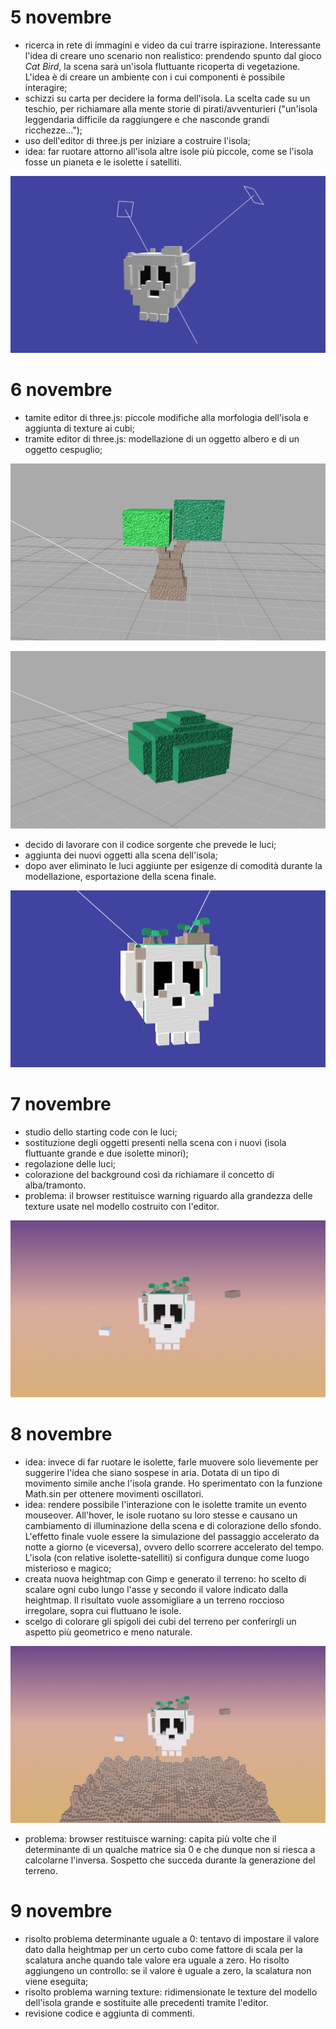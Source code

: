 # 5 novembre
- ricerca in rete di immagini e video da cui trarre ispirazione. Interessante l'idea di creare uno scenario non realistico: prendendo spunto dal gioco *Cat Bird*, la scena sarà un'isola fluttuante ricoperta di vegetazione. L'idea è di creare un ambiente con i cui componenti è possibile interagire;
- schizzi su carta per decidere la forma dell'isola. La scelta cade su un teschio, per richiamare alla mente storie di pirati/avventurieri ("un'isola leggendaria difficile da raggiungere e che nasconde grandi ricchezze...");
- uso dell'editor di three.js per iniziare a costruire l'isola;
- idea: far ruotare attorno all'isola altre isole più piccole, come se l'isola fosse un pianeta e le isolette i satelliti.

![Alt text](https://github.com/Interactive3DGraphicsCourse-UNIUD-2020/cubes2020-vulcano/blob/master/screenshots/Skull_1.png)

# 6 novembre
- tamite editor di three.js: piccole modifiche alla morfologia dell'isola e aggiunta di texture ai cubi;
- tramite editor di three.js: modellazione di un oggetto albero e di un oggetto cespuglio;

![Alt text](https://github.com/Interactive3DGraphicsCourse-UNIUD-2020/cubes2020-vulcano/blob/master/screenshots/albero_obj.png)

![Alt text](https://github.com/Interactive3DGraphicsCourse-UNIUD-2020/cubes2020-vulcano/blob/master/screenshots/cespuglio_obj.png)

- decido di lavorare con il codice sorgente che prevede le luci;
- aggiunta dei nuovi oggetti alla scena dell'isola;
- dopo aver eliminato le luci aggiunte per esigenze di comodità durante la modellazione, esportazione della scena finale.

![Alt text](https://github.com/Interactive3DGraphicsCourse-UNIUD-2020/cubes2020-vulcano/blob/master/screenshots/Skull_2.png)

# 7 novembre
- studio dello starting code con le luci;
- sostituzione degli oggetti presenti nella scena con i nuovi (isola fluttuante grande e due isolette minori);
- regolazione delle luci;
- colorazione del background così da richiamare il concetto di alba/tramonto.
- problema: il browser restituisce warning riguardo alla grandezza delle texture usate nel modello costruito con l'editor.

![Alt text](https://github.com/Interactive3DGraphicsCourse-UNIUD-2020/cubes2020-vulcano/blob/master/screenshots/Scene_1.png)

# 8 novembre
- idea: invece di far ruotare le isolette, farle muovere solo lievemente per suggerire l'idea che siano sospese in aria. Dotata di un tipo di movimento simile anche l'isola grande. Ho sperimentato con la funzione Math.sin per ottenere movimenti oscillatori.
- idea: rendere possibile l'interazione con le isolette tramite un evento mouseover. All'hover, le isole ruotano su loro stesse e causano un cambiamento di illuminazione della scena e di colorazione dello sfondo. L'effetto finale vuole essere la simulazione del passaggio accelerato da notte a giorno (e viceversa), ovvero dello scorrere accelerato del tempo. L'isola (con relative isolette-satelliti) si configura dunque come luogo misterioso e magico;
- creata nuova heightmap con Gimp e generato il terreno: ho scelto di scalare ogni cubo lungo l'asse y secondo il valore indicato dalla heightmap. Il risultato vuole assomigliare a un terreno roccioso irregolare, sopra cui fluttuano le isole.
- scelgo di colorare gli spigoli dei cubi del terreno per conferirgli un aspetto più geometrico e meno naturale.

![Alt text](https://github.com/Interactive3DGraphicsCourse-UNIUD-2020/cubes2020-vulcano/blob/master/screenshots/Scene_final.png)

- problema: browser restituisce warning: capita più volte che il determinante di un qualche matrice sia 0 e che dunque non si riesca a calcolarne l'inversa. Sospetto che succeda durante la generazione del terreno.

# 9 novembre
- risolto problema determinante uguale a 0: tentavo di impostare il valore dato dalla heightmap per un certo cubo come fattore di scala per la scalatura anche quando tale valore era uguale a zero. Ho risolto aggiungeno un controllo: se il valore è uguale a zero, la scalatura non viene eseguita;
- risolto problema warning texture: ridimensionate le texture del modello dell'isola grande e sostituite alle precedenti tramite l'editor.
- revisione codice e aggiunta di commenti.
